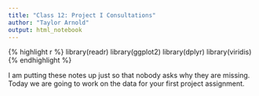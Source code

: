 ```yaml
---
title: "Class 12: Project I Consultations"
author: "Taylor Arnold"
output: html_notebook
---
```





{% highlight r %}
library(readr)
library(ggplot2)
library(dplyr)
library(viridis)
{% endhighlight %}

I am putting these notes up just so that nobody asks why they
are missing. Today we are going to work on the data for your
first project assignment.
